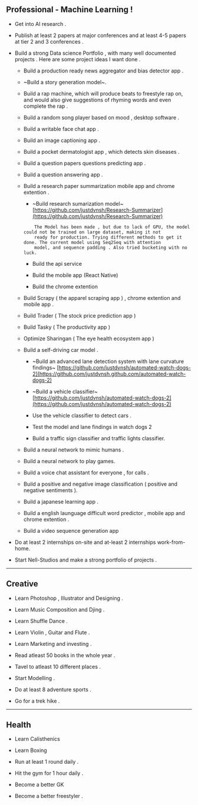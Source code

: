 ## Professional - Machine Learning !

- Get into AI research .

- Publish at least 2 papers at major conferences and at least 4-5 papers at tier 2 and 3 conferences .

- Build a strong Data science Portfolio , with many well documented projects . Here are some project ideas I want done .

	- Build a production ready news aggregator and bias detector app .

	- ~Build a story generation model~.

	- Build a rap machine, which will produce beats to freestyle rap on, and would also give suggestions of rhyming words and even complete the rap .

	- Build a random song player based on mood , desktop software .

	- Build a writable face chat app .

	- Build an image captioning app .
	
	- Build a pocket dermatologist app , which detects skin diseases .

	- Build a question papers questions predicting app .

	- Build a question answering app .

	- Build a research paper summarization mobile app and chrome extention .
	
		- ~Build research sumarization model~ [https://github.com/justdvnsh/Research-Summarizer](https://github.com/justdvnsh/Research-Summarizer)
		```
			The Model has been made , but due to lack of GPU, the model could not be trained on large dataset, making it not 
			ready for production. Trying different methods to get it done. The current model using Seq2Seq with attention 
			model, and sequence padding . Also tried bucketing with no luck.
		```

		- Build the api service 

		- Build the mobile app (React Native)

		- Build the chrome extention
	
	- Build Scrapy ( the apparel scraping app ) , chrome extention and mobile app .

	- Build Trader ( The stock price prediction app )

	- Build Tasky ( The productivity app )

	- Optimize Sharingan ( The eye health ecosystem app )

	- Build a self-driving car model .

		- ~Build an advanced lane detection system with lane curvature findings~  [https://github.com/justdvnsh/automated-watch-dogs-2](https://github.com/justdvnsh.github.com/automated-watch-dogs-2)

		- ~Build a vehicle classifier~ [https://github.com/justdvnsh/automated-watch-dogs-2](https://github.com/justdvnsh/automated-watch-dogs-2)

		- Use the vehicle classifier to detect cars .

		- Test the model and lane findings in watch dogs 2	

		- Build a traffic sign classifier and traffic lights classifier.

	- Build a neural network to mimic humans .

	- Build a neural network to play games.

	- Build a voice chat assistant for everyone , for calls .

	- Build a positive and negative image classification ( positive and negative sentiments ). 

	- Build a japanese learning app .

	- Build a english launguage difficult word predictor , mobile app and chrome extention . 

	- Build a video sequence generation app

- Do at least 2 internships on-site and at-least 2 internships work-from-home. 

- Start Nell-Studios and make a strong portfolio of projects .

---

## Creative 

- Learn Photoshop , Illustrator and Designing .

- Learn Music Composition and Djing .

- Learn Shuffle Dance .

- Learn Violin , Guitar and Flute .

- Learn Marketing and investing .

- Read atleast 50 books in the whole year .

- Tavel to atleast 10 different places .

- Start Modelling .

- Do at least 8 adventure sports .

- Go for a trek hike .

---

## Health 

- Learn Calisthenics

- Learn Boxing 

- Run at least 1 round daily .

- Hit the gym for 1 hour daily .

- Become a better GK

- Become a better freestyler .
